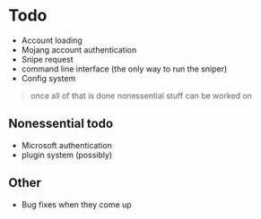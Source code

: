 # Todo

- Account loading
- Mojang account authentication
- Snipe request
- command line interface (the only way to run the sniper)
- Config system

> once all of that is done nonessential stuff can be worked on

## Nonessential todo

- Microsoft authentication
- plugin system (possibly)

## Other

- Bug fixes when they come up
